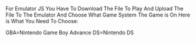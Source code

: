 For Emulator JS You Have To Download The File To Play And Upload The File To The Emulator And Choose What Game System The Game is On
Here is What You Need To Choose:

GBA=Nintendo Game Boy Advance
DS=Nintendo DS
